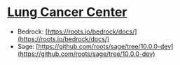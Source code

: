 # [Lung Cancer Center](https://www.lungcancercenter.com)

- Bedrock: [https://roots.io/bedrock/docs/](https://roots.io/bedrock/docs/)
- Sage: [https://github.com/roots/sage/tree/10.0.0-dev](https://github.com/roots/sage/tree/10.0.0-dev)
